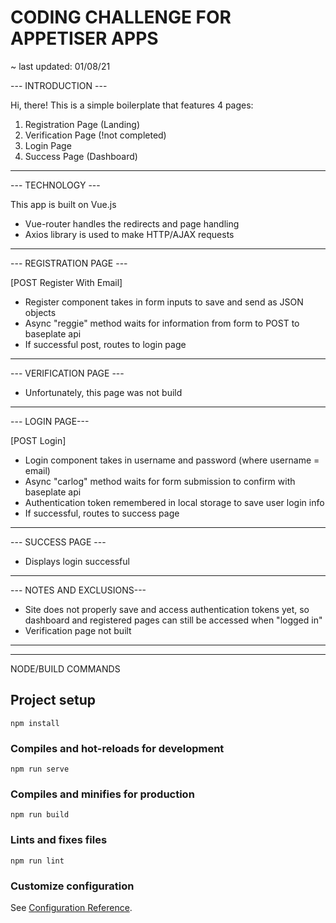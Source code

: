 # CODING CHALLENGE FOR APPETISER APPS
~ last updated: 01/08/21

--- INTRODUCTION ---

Hi, there! This is a simple boilerplate that features 4 pages:
1. Registration Page (Landing)
2. Verification Page (!not completed)
3. Login Page
4. Success Page (Dashboard)

--------------------

--- TECHNOLOGY ---

This app is built on Vue.js
- Vue-router handles the redirects and page handling
- Axios library is used to make HTTP/AJAX requests

------------------

--- REGISTRATION PAGE ---

[POST Register With Email]
- Register component takes in form inputs to save and send as JSON objects
- Async "reggie" method waits for information from form to POST to baseplate api
- If successful post, routes to login page

------------------

--- VERIFICATION PAGE ---

- Unfortunately, this page was not build

------------------

--- LOGIN PAGE---

[POST Login]
- Login component takes in username and password (where username = email)
- Async "carlog" method waits for form submission to confirm with baseplate api
- Authentication token remembered in local storage to save user login info
- If successful, routes to success page

------------------

--- SUCCESS PAGE ---

- Displays login successful

------------------

--- NOTES AND EXCLUSIONS---

- Site does not properly save and access authentication tokens yet, so dashboard and registered pages can still be accessed when "logged in"
- Verification page not built

------------------


------------------
NODE/BUILD COMMANDS

## Project setup
```
npm install
```

### Compiles and hot-reloads for development
```
npm run serve
```

### Compiles and minifies for production
```
npm run build
```

### Lints and fixes files
```
npm run lint
```

### Customize configuration
See [Configuration Reference](https://cli.vuejs.org/config/).
